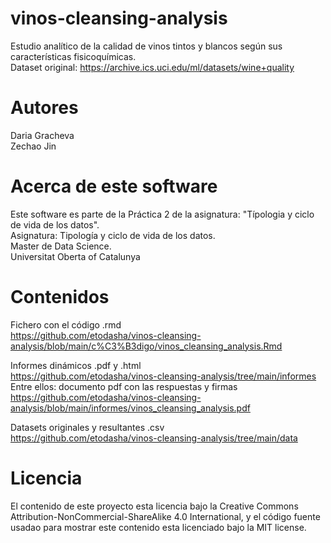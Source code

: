 # vinos-cleansing-analysis
Estudio analítico de la calidad de vinos tintos y blancos según sus características fisicoquímicas.        
Dataset original: https://archive.ics.uci.edu/ml/datasets/wine+quality

# Autores
Daria Gracheva       
Zechao Jin

# Acerca de este software
Este software es parte de la Práctica 2 de la asignatura: "Típologia y ciclo de vida de los datos".       
Asignatura: Tipología y ciclo de vida de los datos.      
Master de Data Science.      
Universitat Oberta of Catalunya      

# Contenidos
Fichero con el código .rmd       
https://github.com/etodasha/vinos-cleansing-analysis/blob/main/c%C3%B3digo/vinos_cleansing_analysis.Rmd       

Informes dinámicos .pdf y .html         
https://github.com/etodasha/vinos-cleansing-analysis/tree/main/informes        
Entre ellos: documento pdf con las respuestas y firmas         
https://github.com/etodasha/vinos-cleansing-analysis/blob/main/informes/vinos_cleansing_analysis.pdf

Datasets originales y resultantes .csv         
https://github.com/etodasha/vinos-cleansing-analysis/tree/main/data      

# Licencia
El contenido de este proyecto esta licencia bajo la Creative Commons Attribution-NonCommercial-ShareAlike 4.0 International, y el código fuente usadao para mostrar este contenido esta licenciado bajo la MIT license.
